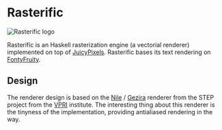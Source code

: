 Rasterific
==========

![Rasterific logo](https://raw.github.com/Twinside/Rasterific/master/img/logo.png)

Rasterific is an Haskell rasterization engine (a vectorial renderer)
implemented on top of [JuicyPixels](https://github.com/Twinside/Juicy.Pixels).
Rasterific bases its text rendering on [FontyFruity](https://github.com/Twinside/FontyFruity).

Design
------
The renderer design is based on the
[Nile](https://github.com/damelang/nile) /
[Gezira](https://github.com/damelang/gezira) renderer from the STEP
project from the [VPRI](http://www.vpri.org/index.html) institute. The
interesting thing about this renderer is the tinyness of the
implementation, providing antialiased rendering in the way.


